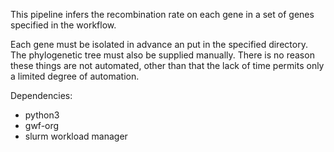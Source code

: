 This pipeline infers the recombination rate on each gene in a set of genes specified in the workflow.

Each gene must be isolated in advance an put in the specified directory. The phylogenetic tree must also be supplied manually.
There is no reason these things are not automated, other than that the lack of time permits only a limited degree of automation.

Dependencies:
 * python3
 * gwf-org
 * slurm workload manager

